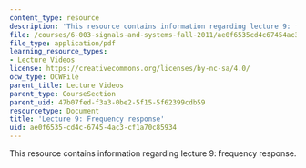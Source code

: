 ```yaml
---
content_type: resource
description: 'This resource contains information regarding lecture 9: frequency response.'
file: /courses/6-003-signals-and-systems-fall-2011/ae0f6535cd4c67454ac3cf1a70c85934_MIT6_003F11_lec09.pdf
file_type: application/pdf
learning_resource_types:
- Lecture Videos
license: https://creativecommons.org/licenses/by-nc-sa/4.0/
ocw_type: OCWFile
parent_title: Lecture Videos
parent_type: CourseSection
parent_uid: 47b07fed-f3a3-0be2-5f15-5f62399cdb59
resourcetype: Document
title: 'Lecture 9: Frequency response'
uid: ae0f6535-cd4c-6745-4ac3-cf1a70c85934
---
```

This resource contains information regarding lecture 9: frequency response.